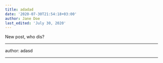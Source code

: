 ```yaml
---
title: adadad
date: '2020-07-30T21:54:18+03:00'
author: Jane Doe
last_edited: 'July 30, 2020'
---
```

New post, who dis?

***

author: adasd

***